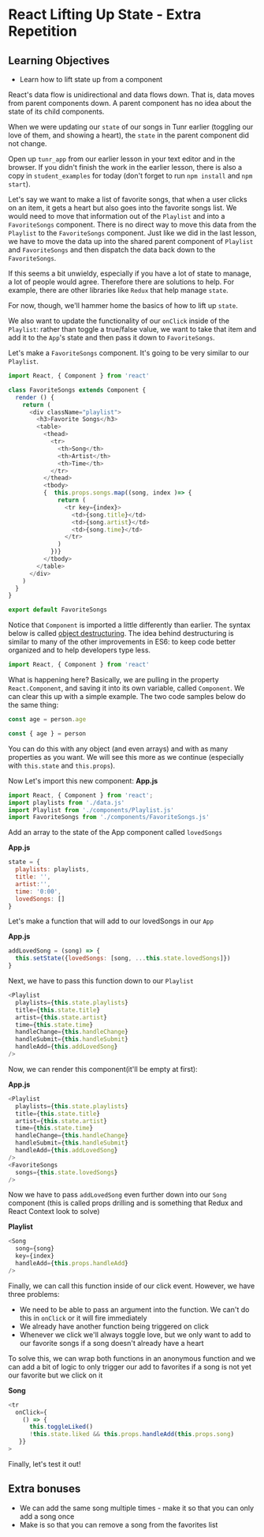 <!--SEI1 5:34 -->

# React Lifting Up State - Extra Repetition

## Learning Objectives

- Learn how to lift state up from a component

React's data flow is unidirectional and data flows down. That is, data moves from parent components down. A parent component has no idea about the state of its child components.

When we were updating our `state` of our songs in Tunr earlier (toggling our love of them, and showing a heart), the `state` in the parent component did not change.

Open up `tunr_app` from our earlier lesson in your text editor and in the browser. If you didn't finish the work in the earlier lesson, there is also a copy in `student_examples` for today (don't forget to run `npm install` and `npm start`).

<!--SEI1 5:38 -->

Let's say we want to make a list of favorite songs, that when a user clicks on an item, it gets a heart but also goes into the favorite songs list. We would need to move that information out of the `Playlist` and into a `FavoriteSongs` component. There is no direct way to move this data from the `Playlist` to the `FavoriteSongs` component. Just like we did in the last lesson, we have to move the data up into the shared parent component of `Playlist` and `FavoriteSongs` and then dispatch the data back down to the `FavoriteSongs`.

If this seems a bit unwieldy, especially if you have a lot of state to manage, a lot of people would agree. Therefore there are solutions to help. For example, there are other libraries like `Redux` that help manage `state`.

For now, though, we'll hammer home the basics of how to lift up `state`.

We also want to update the functionality of our `onClick` inside of the `Playlist`: rather than toggle a true/false value, we want to take that item and add it to the `App`'s state and then pass it down to `FavoriteSongs`.

Let's make a `FavoriteSongs` component. It's going to be very similar to our `Playlist`.

```js
import React, { Component } from 'react'

class FavoriteSongs extends Component {
  render () {
    return (
      <div className="playlist">
        <h3>Favorite Songs</h3>
        <table>
          <thead>
            <tr>
              <th>Song</th>
              <th>Artist</th>
              <th>Time</th>
            </tr>
          </thead>
          <tbody>
          {  this.props.songs.map((song, index )=> {
              return (
                <tr key={index}>
                  <td>{song.title}</td>
                  <td>{song.artist}</td>
                  <td>{song.time}</td>
                </tr>
              )
            })}
          </tbody>
        </table>
      </div>
    )
  }
}

export default FavoriteSongs
```

Notice that `Component` is imported a little differently than earlier.  The syntax below is called [object destructuring](https://developer.mozilla.org/en-US/docs/Web/JavaScript/Reference/Operators/Destructuring_assignment). The idea behind destructuring is similar to many of the other improvements in ES6: to keep code better organized and to help developers type less.

```js
import React, { Component } from 'react'
```

What is happening here? Basically, we are pulling in the property `React.Component`, and saving it into its own variable, called `Component`. We can clear this up with a simple example. The two code samples below do the same thing:

```js
const age = person.age

const { age } = person
```

You can do this with any object (and even arrays) and with as many properties as you want. We will see this more as we continue (especially with `this.state` and `this.props`).

Now Let's import this new component:
**App.js**
```js
import React, { Component } from 'react';
import playlists from './data.js'
import Playlist from './components/Playlist.js'
import FavoriteSongs from './components/FavoriteSongs.js'
```

Add an array to the state of the App component called `lovedSongs`

**App.js**

```js
state = {
  playlists: playlists,
  title: '',
  artist:'',
  time: '0:00',
  lovedSongs: []
}
```

Let's make a function that will add to our lovedSongs in our `App`

**App.js**

```js
addLovedSong = (song) => {
  this.setState({lovedSongs: [song, ...this.state.lovedSongs]})
}
```

Next, we have to pass this function down to our `Playlist`

```js
<Playlist
  playlists={this.state.playlists}
  title={this.state.title}
  artist={this.state.artist}
  time={this.state.time}
  handleChange={this.handleChange}
  handleSubmit={this.handleSubmit}
  handleAdd={this.addLovedSong}
/>
```

Now, we can render this component(it'll be empty at first):

**App.js**
```js
<Playlist
  playlists={this.state.playlists}
  title={this.state.title}
  artist={this.state.artist}
  time={this.state.time}
  handleChange={this.handleChange}
  handleSubmit={this.handleSubmit}
  handleAdd={this.addLovedSong}
/>
<FavoriteSongs
  songs={this.state.lovedSongs}
/>
```

Now we have to pass `addLovedSong` even further down into our `Song` component (this is called props drilling and is something that Redux and React Context look to solve)

<!--SEI1 5:49 -->

**Playlist**

```js
<Song
  song={song}
  key={index}
  handleAdd={this.props.handleAdd}
/>
```

Finally, we can call this function inside of our click event. However, we have three problems:

- We need to be able to pass an argument into the function. We can't do this in `onClick` or it will fire immediately
- We already have another function being triggered on click
- Whenever we click we'll always toggle love, but we only want to add to our favorite songs if a song doesn't already have a heart

To solve this, we can wrap both functions in an anonymous function and we can add a bit of logic to only trigger our add to favorites if a song is not yet our favorite but we click on it

**Song**

```js
<tr
  onClick={
    () => {
      this.toggleLiked()
      !this.state.liked && this.props.handleAdd(this.props.song)
   }}
>
```

Finally, let's test it out!

## Extra bonuses

- We can add the same song multiple times - make it so that you can only add a song once
- Make is so that you can remove a song from the favorites list

<!--SEI1 5:55 -->
